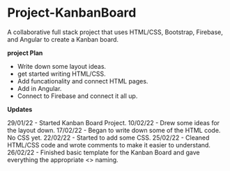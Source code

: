 # Project-KanbanBoard
A collaborative full stack project that uses HTML/CSS, Bootstrap, Firebase, and Angular to create a Kanban board.

**project Plan**
* Write down some layout ideas.
* get started writing HTML/CSS.
* Add funcationality and connect HTML pages.
* Add in Angular.
* Connect to Firebase and connect it all up.

**Updates**

29/01/22 - Started Kanban Board Project.
10/02/22 - Drew some ideas for the layout down.
17/02/22 - Began to write down some of the HTML code. No CSS yet.
22/02/22 - Started to add some CSS.
25/02/22 - Cleaned HTML/CSS code and wrote comments to make it easier to understand.
26/02/22 - Finished basic template for the Kanban Board and gave everything the appropriate <> naming.

